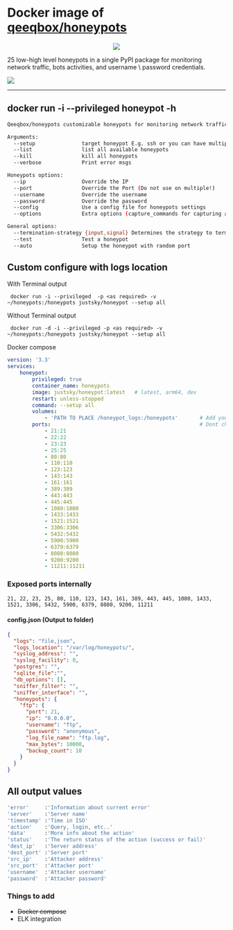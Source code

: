 # Docker image of [qeeqbox/honeypots](https://github.com/qeeqbox/honeypots)

<p align="center"> <img src="https://raw.githubusercontent.com/qeeqbox/honeypots/main/readme/honeypots.png"></p>

25 low-high level honeypots in a single PyPI package for monitoring network traffic, bots activities, and username \ password credentials. 


<img src="https://raw.githubusercontent.com/qeeqbox/honeypots/main/readme/intro.gif" style="max-width:768px"/>

---

## docker run -i --privileged honeypot -h
```sh
Qeeqbox/honeypots customizable honeypots for monitoring network traffic, bots activities, and username\password credentials

Arguments:
  --setup               target honeypot E.g. ssh or you can have multiple E.g ssh,http,https
  --list                list all available honeypots
  --kill                kill all honeypots
  --verbose             Print error msgs

Honeypots options:
  --ip                  Override the IP
  --port                Override the Port (Do not use on multiple!)
  --username            Override the username
  --password            Override the password
  --config              Use a config file for honeypots settings
  --options             Extra options (capture_commands for capturing all threat actor data)

General options:
  --termination-strategy {input,signal} Determines the strategy to terminate by
  --test                Test a honeypot
  --auto                Setup the honeypot with random port
```


## Custom configure with logs location
With Terminal output

` docker run -i --privileged  -p <as required> -v ~/honeypots:/honeypots justsky/honeypot --setup all`

Without Terminal output

` docker run -d -i --privileged -p <as required> -v ~/honeypots:/honeypots justsky/honeypot --setup all`

Docker compose

```yml
version: '3.3'
services:
    honeypot:
        privileged: true
        container_name: honeypots
        image: justsky/honeypot:latest   # latest, arm64, dev
        restart: unless-stopped
        command: --setup all
        volumes:
            - 'PATH TO PLACE /honeypot_logs:/honeypots'       # Add your custom path to this folder
        ports:                                                # Dont change the internal ports, change only external
            - 21:21 
            - 22:22
            - 23:23 
            - 25:25
            - 80:80 
            - 110:110
            - 123:123
            - 143:143
            - 161:161
            - 389:389
            - 443:443
            - 445:445
            - 1080:1080
            - 1433:1433
            - 1521:1521
            - 3306:3306
            - 5432:5432
            - 5900:5900
            - 6379:6379
            - 8080:8080
            - 9200:9200
            - 11211:11211
```

### Exposed ports internally

`21, 22, 23, 25, 80, 110, 123, 143, 161, 389, 443, 445, 1080, 1433, 1521, 3306, 5432, 5900, 6379, 8080, 9200, 11211`


#### config.json (Output to folder)
```json
{
  "logs": "file,json",
  "logs_location": "/var/log/honeypots/",
  "syslog_address": "",
  "syslog_facility": 0,
  "postgres": "",
  "sqlite_file":"",
  "db_options": [],
  "sniffer_filter": "",
  "sniffer_interface": "",
  "honeypots": {
    "ftp": {
      "port": 21,
      "ip": "0.0.0.0",
      "username": "ftp",
      "password": "anonymous",
      "log_file_name": "ftp.log",
      "max_bytes": 10000,
      "backup_count": 10
    }
  }
}
```

## All output values
```sh
'error'     :'Information about current error' 
'server'    :'Server name'
'timestamp' :'Time in ISO'
'action'    :'Query, login, etc..'
'data'      :'More info about the action'
'status'    :'The return status of the action (success or fail)'
'dest_ip'   :'Server address'
'dest_port' :'Server port'
'src_ip'    :'Attacker address'
'src_port'  :'Attacker port'
'username'  :'Attacker username'
'password'  :'Attacker password'
```

### Things to add
- ~~Docker compose~~
- ELK integration
